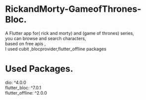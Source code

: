 # RickandMorty-GameofThrones-Bloc.
A Flutter app for( rick and morty) and (game of thrones) series,  
you can browse and search characters,   
based on free apis ,   
I used cubit ,blocprovider,flutter_offline packages
# Used Packages.
  dio: ^4.0.0    
  flutter_bloc: ^7.0.1    
  flutter_offline: ^2.0.0   
